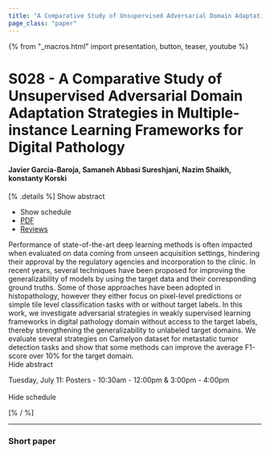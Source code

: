 ```yaml
---
title: "A Comparative Study of Unsupervised Adversarial Domain Adaptation Strategies in Multiple-instance Learning Frameworks for Digital Pathology"
page_class: "paper"
---
```


{% from "_macros.html" import presentation, button, teaser, youtube %}

# S028 - A Comparative Study of Unsupervised Adversarial Domain Adaptation Strategies in Multiple-instance Learning Frameworks for Digital Pathology

#### Javier Garcia-Baroja, Samaneh Abbasi Sureshjani, Nazim Shaikh, konstanty Korski

[% .details %]
<a class="toggle_visibility" data-selector=".abstract" data-level="3">Show abstract</a>
- <a class="toggle_visibility" data-selector=".schedule" data-level="3">Show schedule</a>
- <a href="https://openreview.net/pdf?id=2cL0MFcxksh">PDF</a>
- <a href="https://openreview.net/forum?id=2cL0MFcxksh">Reviews</a>

<p>
    <span class="abstract">
        Performance of state-of-the-art deep learning methods is often impacted when evaluated on data coming from unseen acquisition settings, hindering their approval by the regulatory agencies and incorporation to the clinic. In recent years, several techniques have been proposed for improving the generalizability of models by using the target data and their corresponding ground truths. Some of those approaches have been adopted in histopathology, however they either focus on pixel-level predictions or simple tile level classification tasks with or without target labels. In this work, we investigate adversarial strategies in weakly supervised learning frameworks in digital pathology domain without access to the target labels, thereby strengthening the generalizability to unlabeled target domains. We evaluate several strategies on Camelyon dataset for metastatic tumor detection tasks and show that some methods can improve the average F1-score over 10% for the target domain.
        <br>
        <span class="actions"><a class="toggle_visibility" data-level="2">Hide abstract</a></span>
    </span>
</p>

<p>
    <span class="schedule">
        Tuesday, July 11: Posters - 10:30am - 12:00pm & 3:00pm - 4:00pm<br>
        <br>
        <span class="actions"><a class="toggle_visibility" data-level="2">Hide schedule</a></span>
    </span>
</p>
[% / %]

---


### Short paper
